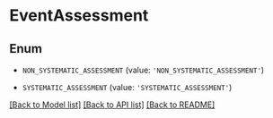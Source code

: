 # EventAssessment


## Enum

* `NON_SYSTEMATIC_ASSESSMENT` (value: `'NON_SYSTEMATIC_ASSESSMENT'`)

* `SYSTEMATIC_ASSESSMENT` (value: `'SYSTEMATIC_ASSESSMENT'`)

[[Back to Model list]](../README.md#documentation-for-models) [[Back to API list]](../README.md#documentation-for-api-endpoints) [[Back to README]](../README.md)


